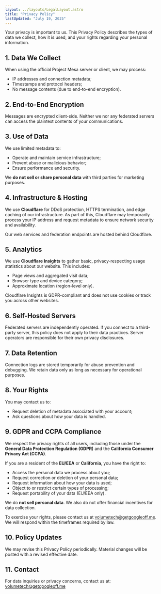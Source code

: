 ```yaml
---
layout: ../layouts/LegalLayout.astro
title: "Privacy Policy"
lastUpdated: "July 19, 2025"
---
```


Your privacy is important to us. This Privacy Policy describes the types of data we collect, how it is used, and your rights regarding your personal information.

## 1. Data We Collect
When using the official Project Mesa server or client, we may process:
- IP addresses and connection metadata;
- Timestamps and protocol headers;
- No message contents (due to end-to-end encryption).

## 2. End-to-End Encryption
Messages are encrypted client-side. Neither we nor any federated servers can access the plaintext contents of your communications.

## 3. Use of Data
We use limited metadata to:
- Operate and maintain service infrastructure;
- Prevent abuse or malicious behavior;
- Ensure performance and security.

We **do not sell or share personal data** with third parties for marketing purposes.

## 4. Infrastructure & Hosting
We use **Cloudflare** for DDoS protection, HTTPS termination, and edge caching of our infrastructure. As part of this, Cloudflare may temporarily process your IP address and request metadata to ensure network security and availability.

Our web services and federation endpoints are hosted behind Cloudflare.

## 5. Analytics
We use **Cloudflare Insights** to gather basic, privacy-respecting usage statistics about our website. This includes:
- Page views and aggregated visit data;
- Browser type and device category;
- Approximate location (region-level only).

Cloudflare Insights is GDPR-compliant and does not use cookies or track you across other websites.

## 6. Self-Hosted Servers
Federated servers are independently operated. If you connect to a third-party server, this policy does not apply to their data practices. Server operators are responsible for their own privacy disclosures.

## 7. Data Retention
Connection logs are stored temporarily for abuse prevention and debugging. We retain data only as long as necessary for operational purposes.

## 8. Your Rights
You may contact us to:
- Request deletion of metadata associated with your account;
- Ask questions about how your data is handled.

## 9. GDPR and CCPA Compliance

We respect the privacy rights of all users, including those under the **General Data Protection Regulation (GDPR)** and the **California Consumer Privacy Act (CCPA)**.

If you are a resident of the **EU/EEA** or **California**, you have the right to:
- Access the personal data we process about you;
- Request correction or deletion of your personal data;
- Request information about how your data is used;
- Object to or restrict certain types of processing;
- Request portability of your data (EU/EEA only).

We do **not sell personal data**. We also do not offer financial incentives for data collection.

To exercise your rights, please contact us at [volumetech@getgoogleoff.me](mailto:volumetech@getgoogleoff.me). We will respond within the timeframes required by law.

## 10. Policy Updates
We may revise this Privacy Policy periodically. Material changes will be posted with a revised effective date.

## 11. Contact
For data inquiries or privacy concerns, contact us at: [volumetech@getgoogleoff.me](mailto:volumetech@getgoogleoff.me)